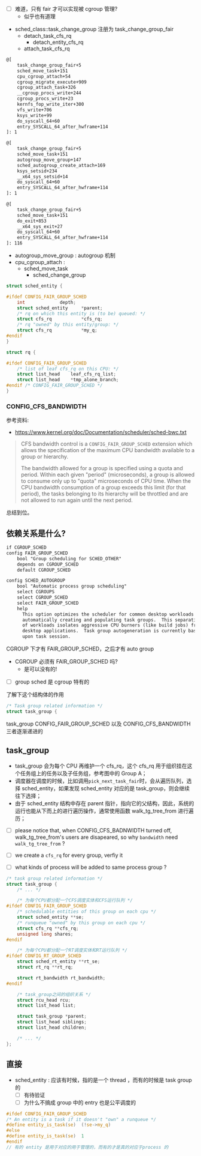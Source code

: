 - [ ] 难道，只有 fair 才可以实现被 cgroup 管理?
  - 似乎也有道理


- sched_class::task_change_group 注册为 task_change_group_fair
  - detach_task_cfs_rq
    - detach_entity_cfs_rq
  - attach_task_cfs_rq

```txt
@[
    task_change_group_fair+5
    sched_move_task+151
    cpu_cgroup_attach+54
    cgroup_migrate_execute+909
    cgroup_attach_task+326
    __cgroup_procs_write+244
    cgroup_procs_write+23
    kernfs_fop_write_iter+300
    vfs_write+706
    ksys_write+99
    do_syscall_64+60
    entry_SYSCALL_64_after_hwframe+114
]: 1
```

```txt
@[
    task_change_group_fair+5
    sched_move_task+151
    autogroup_move_group+147
    sched_autogroup_create_attach+169
    ksys_setsid+234
    __x64_sys_setsid+14
    do_syscall_64+60
    entry_SYSCALL_64_after_hwframe+114
]: 1
```

```txt
@[
    task_change_group_fair+5
    sched_move_task+151
    do_exit+853
    __x64_sys_exit+27
    do_syscall_64+60
    entry_SYSCALL_64_after_hwframe+114
]: 116
```

- autogroup_move_group : autogroup 机制
- cpu_cgroup_attach :
  - sched_move_task
    - sched_change_group


```c
struct sched_entity {

#ifdef CONFIG_FAIR_GROUP_SCHED
	int				depth;
	struct sched_entity		*parent;
	/* rq on which this entity is (to be) queued: */
	struct cfs_rq			*cfs_rq;
	/* rq "owned" by this entity/group: */
	struct cfs_rq			*my_q;
#endif
}

struct rq {

#ifdef CONFIG_FAIR_GROUP_SCHED
	/* list of leaf cfs_rq on this CPU: */
	struct list_head	leaf_cfs_rq_list;
	struct list_head	*tmp_alone_branch;
#endif /* CONFIG_FAIR_GROUP_SCHED */
}
```

### CONFIG_CFS_BANDWIDTH

参考资料:
- https://www.kernel.org/doc/Documentation/scheduler/sched-bwc.txt

> CFS bandwidth control is a `CONFIG_FAIR_GROUP_SCHED` extension which allows the
> specification of the maximum CPU bandwidth available to a group or hierarchy.
>
> The bandwidth allowed for a group is specified using a quota and period. Within
> each given "period" (microseconds), a group is allowed to consume only up to
> "quota" microseconds of CPU time.  When the CPU bandwidth consumption of a
> group exceeds this limit (for that period), the tasks belonging to its
> hierarchy will be throttled and are not allowed to run again until the next
> period.

总结到位。

## 依赖关系是什么?

```txt
if CGROUP_SCHED
config FAIR_GROUP_SCHED
	bool "Group scheduling for SCHED_OTHER"
	depends on CGROUP_SCHED
	default CGROUP_SCHED

config SCHED_AUTOGROUP
	bool "Automatic process group scheduling"
	select CGROUPS
	select CGROUP_SCHED
	select FAIR_GROUP_SCHED
	help
	  This option optimizes the scheduler for common desktop workloads by
	  automatically creating and populating task groups.  This separation
	  of workloads isolates aggressive CPU burners (like build jobs) from
	  desktop applications.  Task group autogeneration is currently based
	  upon task session.
```

CGROUP 下才有 FAIR_GROUP_SCHED，之后才有 auto group

- CGROUP 必须有 FAIR_GROUP_SCHED 吗?
  - 是可以没有的!

- [ ] group sched 是 cgroup 特有的


了解下这个结构体的作用
```c
/* Task group related information */
struct task_group {
```

task_group  CONFIG_FAIR_GROUP_SCHED 以及 CONFIG_CFS_BANDWIDTH 三者逐渐递进的

## task_group

- task_group 会为每个 CPU 再维护一个 cfs_rq，这个 cfs_rq 用于组织挂在这个任务组上的任务以及子任务组，参考图中的 Group A；
- 调度器在调度的时候，比如调用`pick_next_task_fair`时，会从遍历队列，选择 sched_entity，如果发现 sched_entity 对应的是 task_group，则会继续往下选择；
- 由于 sched_entity 结构中存在 parent 指针，指向它的父结构，因此，系统的运行也能从下而上的进行遍历操作，通常使用函数 walk_tg_tree_from 进行遍历；

- [ ] please notice that, when CONFIG_CFS_BADNWIDTH turned off, walk_tg_tree_from's users are disapeared, so why `bandwidth` need `walk_tg_tree_from` ?

- [ ] we create a `cfs_rq` for every group, verfiy it
- [ ] what kinds of process will be added to same process group ?

```c
/* task group related information */
struct task_group {
    /* ... */

    /* 为每个CPU都分配一个CFS调度实体和CFS运行队列 */
#ifdef CONFIG_FAIR_GROUP_SCHED
	/* schedulable entities of this group on each cpu */
	struct sched_entity **se;
	/* runqueue "owned" by this group on each cpu */
	struct cfs_rq **cfs_rq;
	unsigned long shares;
#endif

    /* 为每个CPU都分配一个RT调度实体和RT运行队列 */
#ifdef CONFIG_RT_GROUP_SCHED
	struct sched_rt_entity **rt_se;
	struct rt_rq **rt_rq;

	struct rt_bandwidth rt_bandwidth;
#endif

    /* task_group之间的组织关系 */
	struct rcu_head rcu;
	struct list_head list;

	struct task_group *parent;
	struct list_head siblings;
	struct list_head children;

    /* ... */
};
```

## 直接
- sched_entity : 应该有时候，指的是一个 thread ，而有的时候是 task group 的
  - [ ] 有待验证
  - [ ] 为什么不搞成 group 中的 entry 也是公平调度的
```c
#ifdef CONFIG_FAIR_GROUP_SCHED
/* An entity is a task if it doesn't "own" a runqueue */
#define entity_is_task(se)	(!se->my_q)
#else
#define entity_is_task(se)	1
#endif
// 有的 entity 是用于对应的用于管理的，而有的才是真的对应于process 的
```
